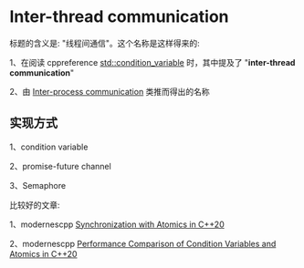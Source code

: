 # Inter-thread communication

标题的含义是: "线程间通信"。这个名称是这样得来的: 

1、在阅读 cppreference [std::condition_variable](https://en.cppreference.com/w/cpp/thread/condition_variable) 时，其中提及了  "**inter-thread communication**"

2、由 [Inter-process communication](https://en.wikipedia.org/wiki/Inter-process_communication) 类推而得出的名称



## 实现方式

1、condition variable

2、promise-future channel

3、Semaphore

比较好的文章:

1、modernescpp [Synchronization with Atomics in C++20](https://www.modernescpp.com/index.php/synchronization-with-atomics-in-c-20)

2、modernescpp [Performance Comparison of Condition Variables and Atomics in C++20](https://www.modernescpp.com/index.php/component/jaggyblog/performancecomparison-of-condition-variables-and-atomics-in-c-20)